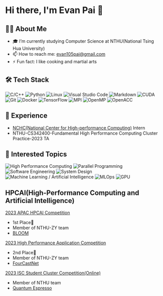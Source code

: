 # Hi there, I'm Evan Pai 👋

## 👨‍💻 About Me
- 🎓 I’m currently studying Computer Science at NTHU(National Tsing Hua University)
- 📫 How to reach me: evan105pai@gmail.com
- ⚡ Fun fact: I like cooking and martial arts

## 🛠 Tech Stack
![C/C++](https://img.shields.io/badge/-C%2FC%2B%2B-00599C?style=flat-square&logo=c%2B%2B)
![Python](https://img.shields.io/badge/-Python-3776AB?style=flat-square&logo=python&logoColor=white)
![Linux](https://img.shields.io/badge/-Linux-FCC624?style=flat-square&logo=linux&logoColor=black)
![Visual Studio Code](https://img.shields.io/badge/-Visual%20Studio%20Code-007ACC?style=flat-square&logo=visual-studio-code&logoColor=white)
![Markdown](https://img.shields.io/badge/-Markdown-000000?style=flat-square&logo=markdown&logoColor=white)
![CUDA](https://img.shields.io/badge/-CUDA-76B900?style=flat-square&logo=nvidia&logoColor=white)
![Git](https://img.shields.io/badge/-Git-F05032?style=flat-square&logo=git&logoColor=white)
![Docker](https://img.shields.io/badge/-Docker-2496ED?style=flat-square&logo=docker&logoColor=white)
![TensorFlow](https://img.shields.io/badge/-TensorFlow-FF6F00?style=flat-square&logo=tensorflow&logoColor=white)
![MPI](https://img.shields.io/badge/-MPI-007ACC?style=flat-square&logoColor=white)
![OpenMP](https://img.shields.io/badge/-OpenMP-00599C?style=flat-square&logoColor=white)
![OpenACC](https://img.shields.io/badge/-OpenACC-3776AB?style=flat-square&logoColor=white)



## 📜 Experience
- [NCHC(National Center for High-performance Computing)](https://www.nchc.org.tw/) Intern 
- NTHU-CS342400-Fundamental High Performance Computing Cluster Practice-2023 TA


## 📙 Interested Topics
![High Performance Computing](https://img.shields.io/badge/-High%20Performance%20Computing-004D99?style=flat-square&logoColor=white)
![Parallel Programming](https://img.shields.io/badge/-Parallel%20Programming-007800?style=flat-square&logoColor=white)
![Software Engineering](https://img.shields.io/badge/-Software%20Engineering-99004C?style=flat-square&logoColor=white)
![System Design](https://img.shields.io/badge/-System%20Design-CC7A00?style=flat-square&logoColor=white)
![Machine Learning / Artificial Intelligence](https://img.shields.io/badge/-Machine%20Learning%20%2F%20Artificial%20Intelligence-5C2D91?style=flat-square&logoColor=white)
![MLOps](https://img.shields.io/badge/-MLOps-007ACC?style=flat-square&logoColor=white)
![GPU](https://img.shields.io/badge/-GPU-76B900?style=flat-square&logoColor=white)



## HPCAI(High-Performance Computing and Artificial Intelligence)

[2023 APAC HPCAI Competition](https://www.hpcwire.com/off-the-wire/hpc-ai-advisory-council-announces-results-for-the-6th-apac-hpc-ai-competition/)
- 1st Place🥇
- Member of NTHU-ZY team
- [BLOOM](https://huggingface.co/bigscience/bloom)

[2023 High Performance Application Competition](https://www.nchc.org.tw/Message/MessageView?id=3854&menutype=0&sitemenuid=8&mid=92)
- 2nd Place🥈
- Member of NTHU-ZY team
- [FourCastNet](https://docs.nvidia.com/deeplearning/modulus/modulus-sym/user_guide/neural_operators/fourcastnet.html)

[2023 ISC Student Cluster Competition(Online)](https://www.hpcadvisorycouncil.com/events/2023/student-cluster-competition/)
- Member of NTHU team
- [Quantum Espresso](https://www.quantum-espresso.org/)

<!--
**EvanPai/EvanPai** is a ✨ _special_ ✨ repository because its `README.md` (this file) appears on your GitHub profile.

Here are some ideas to get you started:

- 🔭 I’m currently working on ...
- 🌱 I’m currently learning ...
- 👯 I’m looking to collaborate on ...
- 🤔 I’m looking for help with ...
- 💬 Ask me about ...
- 📫 How to reach me: ...
- 😄 Pronouns: ...
- ⚡ Fun fact: ...
-->

